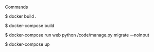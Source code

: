 

Commands

$ docker build .

$ docker-compose build

$ docker-compose run web python /code/manage.py migrate --noinput

$ docker-compose up
